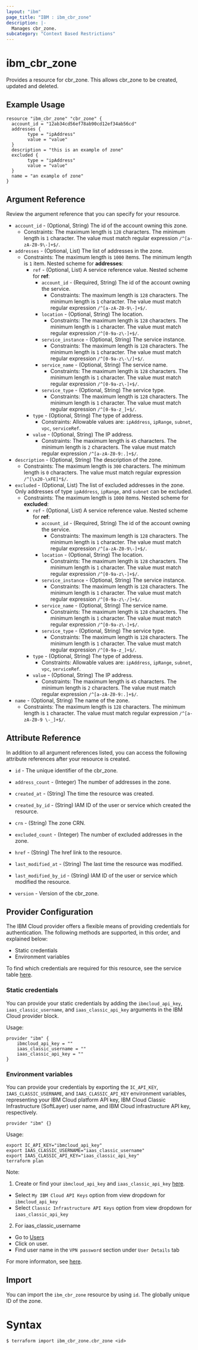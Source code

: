 ```yaml
---
layout: "ibm"
page_title: "IBM : ibm_cbr_zone"
description: |-
  Manages cbr_zone.
subcategory: "Context Based Restrictions"
---
```


# ibm_cbr_zone

Provides a resource for cbr_zone. This allows cbr_zone to be created, updated and deleted.

## Example Usage

```hcl
resource "ibm_cbr_zone" "cbr_zone" {
  account_id = "12ab34cd56ef78ab90cd12ef34ab56cd"
  addresses {
		type = "ipAddress"
		value = "value"
  }
  description = "this is an example of zone"
  excluded {
		type = "ipAddress"
		value = "value"
  }
  name = "an example of zone"
}
```

## Argument Reference

Review the argument reference that you can specify for your resource.

* `account_id` - (Optional, String) The id of the account owning this zone.
  * Constraints: The maximum length is `128` characters. The minimum length is `1` character. The value must match regular expression `/^[a-zA-Z0-9\-]+$/`.
* `addresses` - (Optional, List) The list of addresses in the zone.
  * Constraints: The maximum length is `1000` items. The minimum length is `1` item.
Nested scheme for **addresses**:
	* `ref` - (Optional, List) A service reference value.
	Nested scheme for **ref**:
		* `account_id` - (Required, String) The id of the account owning the service.
		  * Constraints: The maximum length is `128` characters. The minimum length is `1` character. The value must match regular expression `/^[a-zA-Z0-9\-]+$/`.
		* `location` - (Optional, String) The location.
		  * Constraints: The maximum length is `128` characters. The minimum length is `1` character. The value must match regular expression `/^[0-9a-z\-]+$/`.
		* `service_instance` - (Optional, String) The service instance.
		  * Constraints: The maximum length is `128` characters. The minimum length is `1` character. The value must match regular expression `/^[0-9a-z\-\/]+$/`.
		* `service_name` - (Optional, String) The service name.
		  * Constraints: The maximum length is `128` characters. The minimum length is `1` character. The value must match regular expression `/^[0-9a-z\-]+$/`.
		* `service_type` - (Optional, String) The service type.
		  * Constraints: The maximum length is `128` characters. The minimum length is `1` character. The value must match regular expression `/^[0-9a-z_]+$/`.
	* `type` - (Optional, String) The type of address.
	  * Constraints: Allowable values are: `ipAddress`, `ipRange`, `subnet`, `vpc`, `serviceRef`.
	* `value` - (Optional, String) The IP address.
	  * Constraints: The maximum length is `45` characters. The minimum length is `2` characters. The value must match regular expression `/^[a-zA-Z0-9:.]+$/`.
* `description` - (Optional, String) The description of the zone.
  * Constraints: The maximum length is `300` characters. The minimum length is `0` characters. The value must match regular expression `/^[\x20-\xFE]*$/`.
* `excluded` - (Optional, List) The list of excluded addresses in the zone. Only addresses of type `ipAddress`, `ipRange`, and `subnet` can be excluded.
  * Constraints: The maximum length is `1000` items.
Nested scheme for **excluded**:
	* `ref` - (Optional, List) A service reference value.
	Nested scheme for **ref**:
		* `account_id` - (Required, String) The id of the account owning the service.
		  * Constraints: The maximum length is `128` characters. The minimum length is `1` character. The value must match regular expression `/^[a-zA-Z0-9\-]+$/`.
		* `location` - (Optional, String) The location.
		  * Constraints: The maximum length is `128` characters. The minimum length is `1` character. The value must match regular expression `/^[0-9a-z\-]+$/`.
		* `service_instance` - (Optional, String) The service instance.
		  * Constraints: The maximum length is `128` characters. The minimum length is `1` character. The value must match regular expression `/^[0-9a-z\-/]+$/`.
		* `service_name` - (Optional, String) The service name.
		  * Constraints: The maximum length is `128` characters. The minimum length is `1` character. The value must match regular expression `/^[0-9a-z\-]+$/`.
		* `service_type` - (Optional, String) The service type.
		  * Constraints: The maximum length is `128` characters. The minimum length is `1` character. The value must match regular expression `/^[0-9a-z_]+$/`.
	* `type` - (Optional, String) The type of address.
	  * Constraints: Allowable values are: `ipAddress`, `ipRange`, `subnet`, `vpc`, `serviceRef`.
	* `value` - (Optional, String) The IP address.
	  * Constraints: The maximum length is `45` characters. The minimum length is `2` characters. The value must match regular expression `/^[a-zA-Z0-9:.]+$/`.
* `name` - (Optional, String) The name of the zone.
  * Constraints: The maximum length is `128` characters. The minimum length is `1` character. The value must match regular expression `/^[a-zA-Z0-9 \-_]+$/`.

## Attribute Reference

In addition to all argument references listed, you can access the following attribute references after your resource is created.

* `id` - The unique identifier of the cbr_zone.
* `address_count` - (Integer) The number of addresses in the zone.
* `created_at` - (String) The time the resource was created.
* `created_by_id` - (String) IAM ID of the user or service which created the resource.
* `crn` - (String) The zone CRN.
* `excluded_count` - (Integer) The number of excluded addresses in the zone.
* `href` - (String) The href link to the resource.
* `last_modified_at` - (String) The last time the resource was modified.
* `last_modified_by_id` - (String) IAM ID of the user or service which modified the resource.

* `version` - Version of the cbr_zone.

## Provider Configuration

The IBM Cloud provider offers a flexible means of providing credentials for authentication. The following methods are supported, in this order, and explained below:

- Static credentials
- Environment variables

To find which credentials are required for this resource, see the service table [here](https://cloud.ibm.com/docs/ibm-cloud-provider-for-terraform?topic=ibm-cloud-provider-for-terraform-provider-reference#required-parameters).

### Static credentials

You can provide your static credentials by adding the `ibmcloud_api_key`, `iaas_classic_username`, and `iaas_classic_api_key` arguments in the IBM Cloud provider block.

Usage:
```
provider "ibm" {
    ibmcloud_api_key = ""
    iaas_classic_username = ""
    iaas_classic_api_key = ""
}
```

### Environment variables

You can provide your credentials by exporting the `IC_API_KEY`, `IAAS_CLASSIC_USERNAME`, and `IAAS_CLASSIC_API_KEY` environment variables, representing your IBM Cloud platform API key, IBM Cloud Classic Infrastructure (SoftLayer) user name, and IBM Cloud infrastructure API key, respectively.

```
provider "ibm" {}
```

Usage:
```
export IC_API_KEY="ibmcloud_api_key"
export IAAS_CLASSIC_USERNAME="iaas_classic_username"
export IAAS_CLASSIC_API_KEY="iaas_classic_api_key"
terraform plan
```

Note:

1. Create or find your `ibmcloud_api_key` and `iaas_classic_api_key` [here](https://cloud.ibm.com/iam/apikeys).
  - Select `My IBM Cloud API Keys` option from view dropdown for `ibmcloud_api_key`
  - Select `Classic Infrastructure API Keys` option from view dropdown for `iaas_classic_api_key`
2. For iaas_classic_username
  - Go to [Users](https://cloud.ibm.com/iam/users)
  - Click on user.
  - Find user name in the `VPN password` section under `User Details` tab

For more informaton, see [here](https://registry.terraform.io/providers/IBM-Cloud/ibm/latest/docs#authentication).

## Import

You can import the `ibm_cbr_zone` resource by using `id`. The globally unique ID of the zone.

# Syntax
```
$ terraform import ibm_cbr_zone.cbr_zone <id>
```
